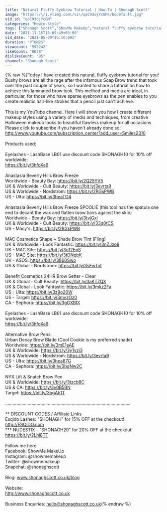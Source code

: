 ```yaml
---
title: "Natural Fluffy Eyebrow Tutorial | How-To | Shonagh Scott"
image: "https:\/\/i.ytimg.com\/vi\/qaC93ojYcGM\/hqdefault.jpg"
vid_id: "qaC93ojYcGM"
categories: "Howto-Style"
tags: ["Shonagh Scott","ShowMe MakeUp","natural fluffy eyebrow tutorial"]
date: "2021-11-15T16:09:49+03:00"
vid_date: "2021-05-09T16:10:09Z"
duration: "PT8M2S"
viewcount: "592242"
likeCount: "8078"
dislikeCount: "95"
channel: "Shonagh Scott"
---
```

{% raw %}Today I have created this natural, fluffy eyebrow tutorial for you! Bushy brows are all the rage after the infamous Soap Brow trend that took over the past couple of years, so I wanted to share a tutorial on how to achieve this laminated brow look. This method and media are ideal, in particular, for those who have sparse eyebrows as the pen enables to you create realistic hair-like strokes that a pencil just can't achieve.<br /><br />This is my YouTube channel. Here I will show you how I create different makeup styles using a variety of media and techniques, from creative Halloween makeup looks to beautiful flawless makeup for all occasions. <br />Please click to subscribe if you haven't already done so: <a rel="nofollow" target="blank" href="http://www.youtube.com/subscription_center?add_user=Smiles2310">http://www.youtube.com/subscription_center?add_user=Smiles2310</a><br /><br />Products used:<br /><br />Eyelashes - LashBase LB01 use discount code SHONAGH10 for 10% off worldwide:<br /><a rel="nofollow" target="blank" href="https://bit.ly/3hfoXa6">https://bit.ly/3hfoXa6</a><br /><br />Anastasia Beverly Hills Brow Freeze<br />Worldwide - Beauty Bay: <a rel="nofollow" target="blank" href="https://bit.ly/2Q25YV5">https://bit.ly/2Q25YV5</a><br />UK &amp; Worldwide - Cult Beauty: <a rel="nofollow" target="blank" href="https://bit.ly/3evrta9">https://bit.ly/3evrta9</a><br />US &amp; Worldwide - Nordstrom: <a rel="nofollow" target="blank" href="https://bit.ly/2RGsPWB">https://bit.ly/2RGsPWB</a><br />US - Ulta: <a rel="nofollow" target="blank" href="https://bit.ly/3heaTO4">https://bit.ly/3heaTO4</a><br /><br />Anastasia Beverly Hills Brow Freeze SPOOLIE (this tool has the spatula one end to decant the wax and flatten brow hairs against the skin)<br />Worldwide - Beauty Bay: <a rel="nofollow" target="blank" href="https://bit.ly/3tvjGxl">https://bit.ly/3tvjGxl</a><br />UK &amp; Worldwide - Cult Beauty: <a rel="nofollow" target="blank" href="https://bit.ly/33q0tCS">https://bit.ly/33q0tCS</a><br />US - Macy's: <a rel="nofollow" target="blank" href="https://bit.ly/2RGsPWB">https://bit.ly/2RGsPWB</a><br /><br />MAC Cosmetics Shape + Shade Brow Tint (Fling)<br />UK &amp; Worldwide - Look Fantastic: <a rel="nofollow" target="blank" href="https://bit.ly/3nZJzo9">https://bit.ly/3nZJzo9</a><br />UK - MAC Site: <a rel="nofollow" target="blank" href="https://bit.ly/3o12EpS">https://bit.ly/3o12EpS</a><br />US - MAC Site: <a rel="nofollow" target="blank" href="https://bit.ly/3tDNqbK">https://bit.ly/3tDNqbK</a><br />UK - ASOS: <a rel="nofollow" target="blank" href="https://bit.ly/3860Swo">https://bit.ly/3860Swo</a><br />US &amp; Global - Nordstrom: <a rel="nofollow" target="blank" href="https://bit.ly/3sFwTot">https://bit.ly/3sFwTot</a><br /><br />Benefit Cosmetics 24HR Brow Setter - Clear<br />UK &amp; Global - Cult Beauty: <a rel="nofollow" target="blank" href="https://bit.ly/3aKTZQX">https://bit.ly/3aKTZQX</a><br />UK &amp; Global - Look Fantastic: <a rel="nofollow" target="blank" href="https://bit.ly/3mkz2Fa">https://bit.ly/3mkz2Fa</a><br />US - Ulta: <a rel="nofollow" target="blank" href="https://bit.ly/3z9o20W">https://bit.ly/3z9o20W</a><br />US - Target: <a rel="nofollow" target="blank" href="https://bit.ly/3mvzOz0">https://bit.ly/3mvzOz0</a><br />CA - Sephora: <a rel="nofollow" target="blank" href="https://bit.ly/3gGXBIX">https://bit.ly/3gGXBIX</a><br /><br />Eyelashes - LashBase LB01 use discount code SHONAGH10 for 10% off worldwide:<br /><a rel="nofollow" target="blank" href="https://bit.ly/3hfoXa6">https://bit.ly/3hfoXa6</a><br /><br />Alternative Brow Pens:<br />Urban Decay Brow Blade (Cool Cookie is my preferred shade)<br />Worldwide: <a rel="nofollow" target="blank" href="https://bit.ly/3mE1eAE">https://bit.ly/3mE1eAE</a><br />UK &amp; Worldwide: <a rel="nofollow" target="blank" href="https://bit.ly/3y1vzi3">https://bit.ly/3y1vzi3</a><br />US &amp; Worldwide - Nordstrom: <a rel="nofollow" target="blank" href="https://bit.ly/3evrta9">https://bit.ly/3evrta9</a><br />US - Ulta: <a rel="nofollow" target="blank" href="https://bit.ly/3hea87G">https://bit.ly/3hea87G</a><br />CA - Sephora: <a rel="nofollow" target="blank" href="https://bit.ly/3bgNw2C">https://bit.ly/3bgNw2C</a><br /><br />NYX Lift &amp; Snatch Brow Pen<br />UK &amp; Worldwide: <a rel="nofollow" target="blank" href="https://bit.ly/3tzcb8C">https://bit.ly/3tzcb8C</a><br />US &amp; CA: <a rel="nofollow" target="blank" href="https://bit.ly/3y0B5BN">https://bit.ly/3y0B5BN</a><br />Target: <a rel="nofollow" target="blank" href="https://bit.ly/3bgAh1T">https://bit.ly/3bgAh1T</a><br /><br />……………………………………………………………………………………….<br /><br />** DISCOUNT CODES / Affiliate Links **<br />** Esqido Lashes: &quot;SHONAGH&quot; for 15% OFF at the checkout! <a rel="nofollow" target="blank" href="http://ESQIDO.com">http://ESQIDO.com</a><br />*** NUDESTIX - &quot;SHONAGH20&quot; for 20% OFF at the checkout! <a rel="nofollow" target="blank" href="https://bit.ly/2Lhl8TT">https://bit.ly/2Lhl8TT</a><br /><br />Follow me here<br />Facebook: ShowMe MakeUp<br />Instagram: @showmemakeup<br />Twitter: @showmemakeup<br />Snapchat: @shonaghscott<br /><br />Blog: www.shonaghscott.co.uk/blog<br /><br />Website:<br /><a rel="nofollow" target="blank" href="http://www.shonaghscott.co.uk">http://www.shonaghscott.co.uk</a><br /><br />Business Enquiries: hello@shonaghscott.co.uk{% endraw %}
